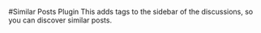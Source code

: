 #Similar Posts Plugin
This adds tags to the sidebar of the discussions, so you can discover similar posts.
